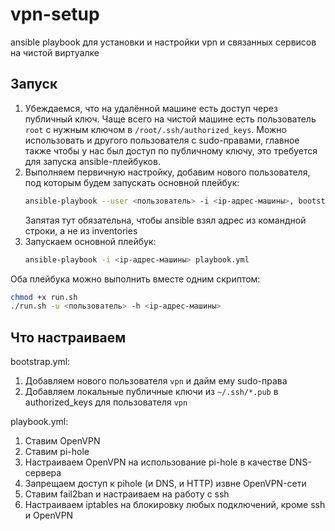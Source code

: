 # vpn-setup
ansible playbook для установки и настройки vpn и связанных сервисов на чистой виртуалке

## Запуск
1. Убеждаемся, что на удалённой машине есть доступ через публичный ключ. Чаще всего на чистой машине есть пользователь `root` с нужным ключом в `/root/.ssh/authorized_keys`. 
   Можно использовать и другого пользователя с sudo-правами, главное также чтобы у нас был доступ по публичному ключу, это требуется для запуска ansible-плейбуков.
2. Выполняем первичную настройку, добавим нового пользователя, под которым будем запускать основной плейбук:
   ```bash
   ansible-playbook --user <пользователь> -i <ip-адрес-машины>, bootstrap.yml
   ```
   Запятая тут обязательна, чтобы ansible взял адрес из командной строки, а не из inventories
3. Запускаем основной плейбук:
   ```bash
   ansible-playbook -i <ip-адрес-машины> playbook.yml
   ```

Оба плейбука можно выполнить вместе одним скриптом:
```bash
chmod +x run.sh
./run.sh -u <пользователь> -h <ip-адрес-машины>
```

## Что настраиваем
bootstrap.yml:
1. Добавляем нового пользователя `vpn` и дайм ему sudo-права
2. Добавляем локальные публичные ключи из `~/.ssh/*.pub` в authorized_keys для пользователя `vpn`

playbook.yml:
1. Ставим OpenVPN
2. Ставим pi-hole
3. Настраиваем OpenVPN на использование pi-hole в качестве DNS-сервера
4. Запрещаем доступ к pihole (и DNS, и HTTP) извне OpenVPN-сети
5. Ставим fail2ban и настраиваем на работу с ssh
6. Настраиваем iptables на блокировку любых подключений, кроме ssh и OpenVPN
